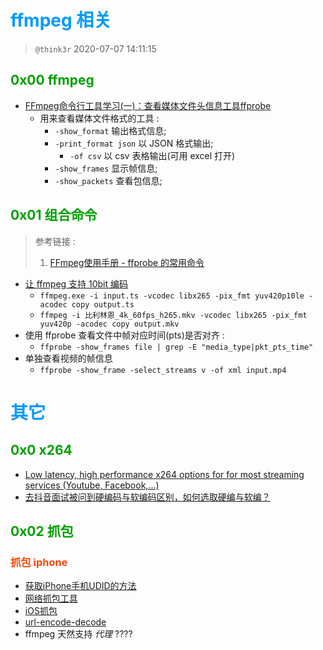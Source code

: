 # <font color=#0099ff> **ffmpeg 相关** </font>

> `@think3r` 2020-07-07 14:11:15

## <font color=#009A000> 0x00 ffmpeg </font>

- [FFmpeg命令行工具学习(一)：查看媒体文件头信息工具ffprobe](https://www.cnblogs.com/renhui/p/9209664.html)
  - 用来查看媒体文件格式的工具 :
    - `-show_format`  输出格式信息;
    - `-print_format json` 以 JSON 格式输出;
      - `-of csv` 以 csv 表格输出(可用 excel 打开)
    - `-show_frames` 显示帧信息;
    - `-show_packets` 查看包信息;

## <font color=#009A000> 0x01 组合命令 </font>

> 参考链接 : <br/>
> 1. [FFmpeg使用手册 - ffprobe 的常用命令](http://blog.chinaunix.net/uid-11344913-id-5750194.html)

- [让 ffmpeg 支持 10bit 编码](https://www.cnblogs.com/koder/p/7851387.html)
  - `ffmpeg.exe -i input.ts -vcodec libx265 -pix_fmt yuv420p10le -acodec copy output.ts`
  - `ffmpeg -i 比利林恩_4k_60fps_h265.mkv -vcodec libx265 -pix_fmt yuv420p -acodec copy output.mkv`
- 使用 ffprobe 查看文件中帧对应时间(pts)是否对齐 :
  - `ffprobe -show_frames file | grep -E "media_type|pkt_pts_time"`
- 单独查看视频的帧信息 
  - `ffprobe -show_frame -select_streams v -of xml input.mp4`

# <font color=#0099ff> **其它** </font>

## <font color=#009A000> 0x0 x264 </font>

- [Low latency, high performance x264 options for for most streaming services (Youtube, Facebook,...)](https://obsproject.com/forum/resources/low-latency-high-performance-x264-options-for-for-most-streaming-services-youtube-facebook.726/)
- [去抖音面试被问到硬编码与软编码区别，如何选取硬编与软编？](https://my.oschina.net/u/4338729/blog/3399299)

## <font color=#009A000> 0x02 抓包 </font>

### <font color=#FF4500> 抓包 iphone </font>

- [获取iPhone手机UDID的方法](https://www.jianshu.com/p/d36943527ad0)
- [网络抓包工具](https://www.jianshu.com/p/98f16d6b8f5f)
- [iOS抓包](https://www.jianshu.com/p/e4165e8149ec)
- [url-encode-decode](https://tool.chinaz.com/tools/urlencode.aspx)
- ffmpeg 天然支持 *代理* ????
